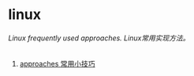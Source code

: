 # linux
###### Linux frequently used approaches.&nbsp;Linux常用实现方法。

1.	[approaches 常用小技巧](https://github.com/LittleChell/linux/tree/master/docs/approaches.md)
